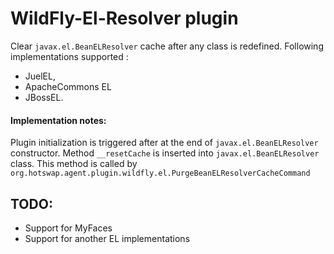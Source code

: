WildFly-El-Resolver plugin
==================
Clear `javax.el.BeanELResolver` cache after any class is redefined.
Following implementations supported :
* JuelEL,
* ApacheCommons EL
* JBossEL.

#### Implementation notes:
Plugin initialization is triggered after at the end of `javax.el.BeanELResolver` constructor.
Method `__resetCache` is inserted into `javax.el.BeanELResolver` class. This method is called
by `org.hotswap.agent.plugin.wildfly.el.PurgeBeanELResolverCacheCommand`

## TODO:
* Support for MyFaces
* Support for another EL implementations
